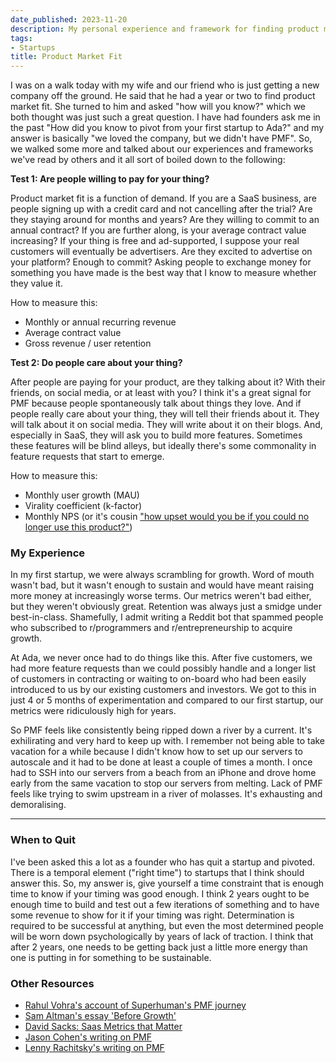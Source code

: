 ```yaml
---
date_published: 2023-11-20
description: My personal experience and framework for finding product market fit
tags:
- Startups
title: Product Market Fit
---
```


I was on a walk today with my wife and our friend who is just getting a new company off the ground. He said that he had a year or two to find product market fit. She turned to him and asked "how will you know?" which we both thought was just such a great question. I have had founders ask me in the past "How did you know to pivot from your first startup to Ada?" and my answer is basically "we loved the company, but we didn't have PMF". So, we walked some more and talked about our experiences and frameworks we've read by others and it all sort of boiled down to the following:

**Test 1: Are people willing to pay for your thing?**

Product market fit is a function of demand. If you are a SaaS business, are people signing up with a credit card and not cancelling after the trial? Are they staying around for months and years? Are they willing to commit to an annual contract? If you are further along, is your average contract value increasing? If your thing is free and ad-supported, I suppose your real customers will eventually be advertisers. Are they excited to advertise on your platform? Enough to commit? Asking people to exchange money for something you have made is the best way that I know to measure whether they value it.

How to measure this:

- Monthly or annual recurring revenue
- Average contract value
- Gross revenue / user retention

**Test 2: Do people care about your thing?**

After people are paying for your product, are they talking about it? With their friends, on social media, or at least with you? I think it's a great signal for PMF because people spontaneously talk about things they love. And if people really care about your thing, they will tell their friends about it. They will talk about it on social media. They will write about it on their blogs. And, especially in SaaS, they will ask you to build more features. Sometimes these features will be blind alleys, but ideally there's some commonality in feature requests that start to emerge.

How to measure this:

- Monthly user growth (MAU)
- Virality coefficient (k-factor)
- Monthly NPS (or it's cousin ["how upset would you be if you could no longer use this product?"](https://blog.growthhackers.com/using-product-market-fit-to-drive-sustainable-growth-58e9124ee8db))

### My Experience
In my first startup, we were always scrambling for growth. Word of mouth wasn't bad, but it wasn't enough to sustain and would have meant raising more money at increasingly worse terms. Our metrics weren't bad either, but they weren't obviously great. Retention was always just a smidge under best-in-class. Shamefully, I admit writing a Reddit bot that spammed people who subscribed to r/programmers and r/entrepreneurship to acquire growth.

At Ada, we never once had to do things like this. After five customers, we had more feature requests than we could possibly handle and a longer list of customers in contracting or waiting to on-board who had been easily introduced to us by our existing customers and investors. We got to this in just 4 or 5 months of experimentation and compared to our first startup, our metrics were ridiculously high for years.

So PMF feels like consistently being ripped down a river by a current. It's exhilirating and very hard to keep up with. I remember not being able to take vacation for a while because I didn't know how to set up our servers to autoscale and it had to be done at least a couple of times a month. I once had to SSH into our servers from a beach from an iPhone and drove home early from the same vacation to stop our servers from melting. Lack of PMF feels like trying to swim upstream in a river of molasses. It's exhausting and demoralising.

---

### When to Quit
I've been asked this a lot as a founder who has quit a startup and pivoted. There is a temporal element ("right time") to startups that I think should answer this. So, my answer is, give yourself a time constraint that is enough time to know if your timing was good enough. I think 2 years ought to be enough time to build and test out a few iterations of something and to have some revenue to show for it if your timing was right. Determination is required to be successful at anything, but even the most determined people will be worn down psychologically by years of lack of traction. I think that after 2 years, one needs to be getting back just a little more energy than one is putting in for something to be sustainable.

### Other Resources
- [Rahul Vohra's account of Superhuman's PMF journey](https://review.firstround.com/how-superhuman-built-an-engine-to-find-product-market-fit)
- [Sam Altman's essay 'Before Growth'](https://blog.samaltman.com/before-growth)
- [David Sacks: Saas Metrics that Matter](https://sacks.substack.com/p/the-saas-metrics-that-matter)
- [Jason Cohen's writing on PMF](https://longform.asmartbear.com/product-market-fit/)
- [Lenny Rachitsky's writing on PMF](https://www.lennysnewsletter.com/p/how-to-know-if-youve-got-productmarket)